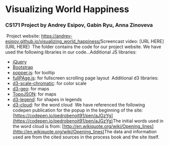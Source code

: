 # Visualizing World Happiness
### CS171 Project by Andrey Esipov, Gabin Ryu, Anna Zinoveva
​
Project website: https://andrey-esipov.github.io/visualizing_world_happiness/
​
Screencast video: [URL HERE](URL HERE)
​
The folder contains the code for our project website. We have used the following libraries in our code...
​
Additional JS libraries:
​
* [jQuery](https://jquery.com/)
* [Bootstrap](https://getbootstrap.com/)
* [popper.js](https://popper.js.org/): for tooltip
* [fullPAge.js](https://alvarotrigo.com/fullPage/): for fullscreen scrolling page layout
​
Additional d3 libraries:
​
* [d3-scale-chromatic](https://github.com/d3/d3-scale-chromatic): for color scale
* [d3-geo](https://github.com/d3/d3-geo): for maps
* [TopoJSON](https://github.com/topojson/topojson): for maps
* [d3-legend](https://d3-legend.susielu.com/): for shapes in legends
* [d3-cloud](https://github.com/jasondavies/d3-cloud): for the word cloud
​
We have referenced the following codepen publication for the popup in the beginning of the site: [https://codepen.io/pedrobenoit91/pen/aJGzYg](https://codepen.io/pedrobenoit91/pen/aJGzYg)
​
The initial words used in the word cloud is from: [http://en.wikiquote.org/wiki/Opening_lines](http://en.wikiquote.org/wiki/Opening_lines)
​
The data and information used are from the cited sources in the process book and the site itself.
